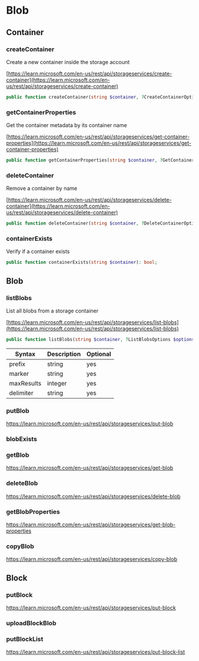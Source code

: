 # Blob

## Container

### createContainer

Create a new container inside the storage account

[https://learn.microsoft.com/en-us/rest/api/storageservices/create-container](https://learn.microsoft.com/en-us/rest/api/storageservices/create-container)

```php
public function createContainer(string $container, ?CreateContainerOptions $options = null): CreateContainerResponse;
```

### getContainerProperties

Get the container metadata by its container name

[https://learn.microsoft.com/en-us/rest/api/storageservices/get-container-properties](https://learn.microsoft.com/en-us/rest/api/storageservices/get-container-properties)

```php
public function getContainerProperties(string $container, ?GetContainerPropertiesOptions $options = null): GetContainerPropertiesResponse;
```

### deleteContainer

Remove a container by name

[https://learn.microsoft.com/en-us/rest/api/storageservices/delete-container](https://learn.microsoft.com/en-us/rest/api/storageservices/delete-container)

```php
public function deleteContainer(string $container, ?DeleteContainerOptions $options = null): DeleteContainerResponse;
```

### containerExists

Verify if a container exists

```php
public function containerExists(string $container): bool;
```

## Blob

### listBlobs

List all blobs from a storage container

[https://learn.microsoft.com/en-us/rest/api/storageservices/list-blobs](https://learn.microsoft.com/en-us/rest/api/storageservices/list-blobs)

```php
public function listBlobs(string $container, ?ListBlobsOptions $options = null): ListBlobsResponse;
```

| Syntax     | Description | Optional |
|------------|-------------|----------|
| prefix     | string      | yes      |
| marker     | string      | yes      |
| maxResults | integer     | yes      |
| delimiter  | string      | yes      |

### putBlob

https://learn.microsoft.com/en-us/rest/api/storageservices/put-blob

### blobExists

### getBlob

https://learn.microsoft.com/en-us/rest/api/storageservices/get-blob

### deleteBlob

https://learn.microsoft.com/en-us/rest/api/storageservices/delete-blob

### getBlobProperties

https://learn.microsoft.com/en-us/rest/api/storageservices/get-blob-properties

### copyBlob

https://learn.microsoft.com/en-us/rest/api/storageservices/copy-blob

## Block

### putBlock

https://learn.microsoft.com/en-us/rest/api/storageservices/put-block

### uploadBlockBlob

### putBlockList

https://learn.microsoft.com/en-us/rest/api/storageservices/put-block-list
